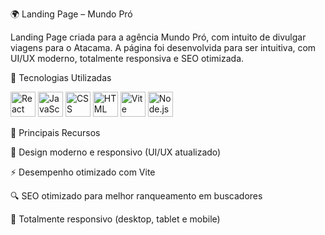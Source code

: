 🌍 Landing Page – Mundo Pró

Landing Page criada para a agência Mundo Pró, com intuito de divulgar viagens para o Atacama.
A página foi desenvolvida para ser intuitiva, com UI/UX moderno, totalmente responsiva e SEO otimizada.

🚀 Tecnologias Utilizadas
<p align="left"> <img src="https://skillicons.dev/icons?i=react" alt="React" width="40" height="40"/> <img src="https://skillicons.dev/icons?i=javascript" alt="JavaScript" width="40" height="40"/> <img src="https://skillicons.dev/icons?i=css" alt="CSS" width="40" height="40"/> <img src="https://skillicons.dev/icons?i=html" alt="HTML" width="40" height="40"/> <img src="https://skillicons.dev/icons?i=vite" alt="Vite" width="40" height="40"/> <img src="https://skillicons.dev/icons?i=nodejs" alt="Node.js" width="40" height="40"/> </p>
📌 Principais Recursos

🎨 Design moderno e responsivo (UI/UX atualizado)

⚡ Desempenho otimizado com Vite

🔍 SEO otimizado para melhor ranqueamento em buscadores

📱 Totalmente responsivo (desktop, tablet e mobile)

